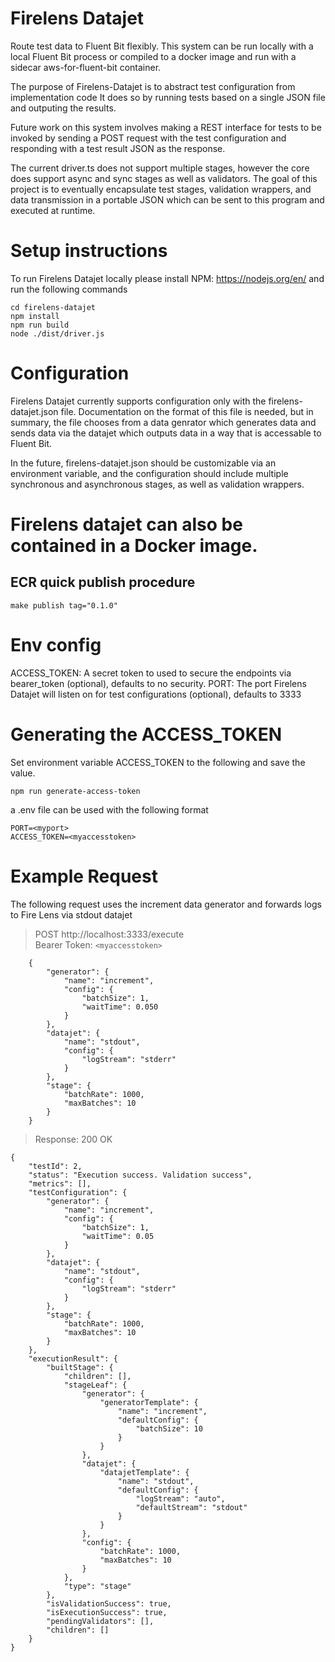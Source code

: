 
# Firelens Datajet
Route test data to Fluent Bit flexibly.
This system can be run locally with a local Fluent Bit process or compiled to a docker image and run with a sidecar aws-for-fluent-bit container.

The purpose of Firelens-Datajet is to abstract test configuration from implementation code
It does so by running tests based on a single JSON file and outputing the results.

Future work on this system involves making a REST interface for tests to be invoked by sending a POST request with the test configuration and responding with a test result JSON as the response.

The current driver.ts does not support multiple stages, however the core does support async and sync stages as well as validators.
The goal of this project is to eventually encapsulate test stages, validation wrappers, and data transmission in a portable JSON which can be sent to this program and executed at runtime.

# Setup instructions
To run Firelens Datajet locally please install NPM: https://nodejs.org/en/ and run the following commands
```
cd firelens-datajet
npm install
npm run build
node ./dist/driver.js
```

# Configuration
Firelens Datajet currently supports configuration only with the firelens-datajet.json file.
Documentation on the format of this file is needed, but in summary, the file chooses from a data genrator which generates data
and sends data via the datajet which outputs data in a way that is accessable to Fluent Bit.

In the future, firelens-datajet.json should be customizable via an environment variable, and the configuration should include multiple
synchronous and asynchronous stages, as well as validation wrappers.

# Firelens datajet can also be contained in a Docker image.
## ECR quick publish procedure
```
make publish tag="0.1.0"
```

# Env config
ACCESS_TOKEN: A secret token to used to secure the endpoints via bearer_token (optional), defaults to no security.
PORT: The port Firelens Datajet will listen on for test configurations (optional), defaults to 3333

# Generating the ACCESS_TOKEN
Set environment variable ACCESS_TOKEN to the following and save the value.
```
npm run generate-access-token
```
a .env file can be used with the following format
```
PORT=<myport>
ACCESS_TOKEN=<myaccesstoken>
```

# Example Request
The following request uses the increment data generator and forwards logs to Fire Lens via stdout datajet
> POST http://localhost:3333/execute \
> Bearer Token: `<myaccesstoken>`
```
    {
        "generator": {
            "name": "increment",
            "config": {
                "batchSize": 1,
                "waitTime": 0.050
            }
        },
        "datajet": {
            "name": "stdout",
            "config": {
                "logStream": "stderr"
            }
        },
        "stage": {
            "batchRate": 1000,
            "maxBatches": 10
        }
    }
```
> Response: 200 OK
```
{
    "testId": 2,
    "status": "Execution success. Validation success",
    "metrics": [],
    "testConfiguration": {
        "generator": {
            "name": "increment",
            "config": {
                "batchSize": 1,
                "waitTime": 0.05
            }
        },
        "datajet": {
            "name": "stdout",
            "config": {
                "logStream": "stderr"
            }
        },
        "stage": {
            "batchRate": 1000,
            "maxBatches": 10
        }
    },
    "executionResult": {
        "builtStage": {
            "children": [],
            "stageLeaf": {
                "generator": {
                    "generatorTemplate": {
                        "name": "increment",
                        "defaultConfig": {
                            "batchSize": 10
                        }
                    }
                },
                "datajet": {
                    "datajetTemplate": {
                        "name": "stdout",
                        "defaultConfig": {
                            "logStream": "auto",
                            "defaultStream": "stdout"
                        }
                    }
                },
                "config": {
                    "batchRate": 1000,
                    "maxBatches": 10
                }
            },
            "type": "stage"
        },
        "isValidationSuccess": true,
        "isExecutionSuccess": true,
        "pendingValidators": [],
        "children": []
    }
}
```
